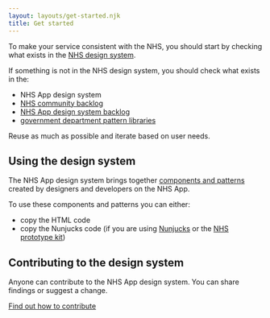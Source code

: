 ```yaml
---
layout: layouts/get-started.njk
title: Get started
---
```


To make your service consistent with the NHS, you should start by checking what exists in the [NHS design system](https://service-manual.nhs.uk/design-system).

If something is not in the NHS design system, you should check what exists in the:

- NHS App design system
- [NHS community backlog](https://github.com/nhsuk/nhsuk-service-manual-community-backlog)
- [NHS App design system backlog](https://github.com/orgs/nhsuk/projects/8)
- [government department pattern libraries](https://github.com/ctdesign/gov-design-systems-list)

Reuse as much as possible and iterate based on user needs.

## Using the design system

The NHS App design system brings together [components and patterns](/components/) created by designers and developers on the NHS App.

To use these components and patterns you can either:

- copy the HTML code
- copy the Nunjucks code (if you are using [Nunjucks](https://mozilla.github.io/nunjucks/) or the [NHS prototype kit](https://nhsuk-prototype-kit.azurewebsites.net/docs))

## Contributing to the design system

<p>Anyone can contribute to the NHS App design system. You can share findings or suggest a change.</p>
<p><a href="/community/" class="nhsuk-link--no-visited-state">Find out how to contribute</a></p>
